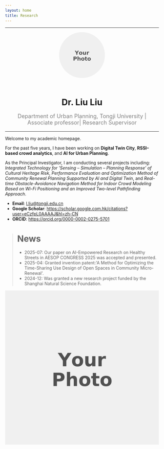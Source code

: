 ```yaml
---
layout: home
title: Research
---
```

---

<div style="text-align:center">
  <img src="/assets/img/avatar.png" alt="Avatar" style="width:150px; border-radius:50%; margin-bottom:20px;">
  <h1 style="margin-bottom:5px;">Dr. Liu Liu</h1>
  <p style="font-size:18px; color:gray;"> Department of Urban Planning, Tongji University | Associate professor| Research Supervisor</p>
</div>

---
Welcome to my academic homepage. 

For the past five years, I have been working on **Digital Twin City**, **RSSI–based crowd analytics**, and **AI for Urban Planning**.

As the Principal Investigator, I am conducting several projects including: *Integrated Technology for 'Sensing – Simulation – Planning Response' of Cultural Heritage Risk*, *Performance Evaluation and Optimization Method of Community Renewal Planning Supported by AI and Digital Twin*, and *Real-time Obstacle-Avoidance Navigation Method for Indoor Crowd Modeling Based on Wi-Fi Positioning and an Improved Two-level Pathfinding Approach*. 

- **Email**: l.liu@tongji.edu.cn
- **Google Scholar**: <https://scholar.google.com.hk/citations?user=eCzfpL0AAAAJ&hl=zh-CN>  
- **ORCID**: <https://orcid.org/0000-0002-0275-5701>


> # News
> - 2025-07: Our paper on AI-Empowered Research on Healthy Streets in AESOP CONGRESS 2025 was accepted and presented.
> - 2025-04: Granted invention patent:'A Method for Optimizing the Time-Sharing Use Design of Open Spaces in Community Micro-Renewal'.
> - 2024-12: Was granted a new research project funded by the Shanghai Natural Science Foundation.

![portrait](assets/img/avatar.png)
